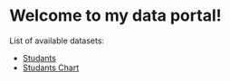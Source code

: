 # Welcome to my data portal!

List of available datasets:

- [Studants](./my-awesome-dataset)
- [Studants Chart](./my-incredible-dataset)